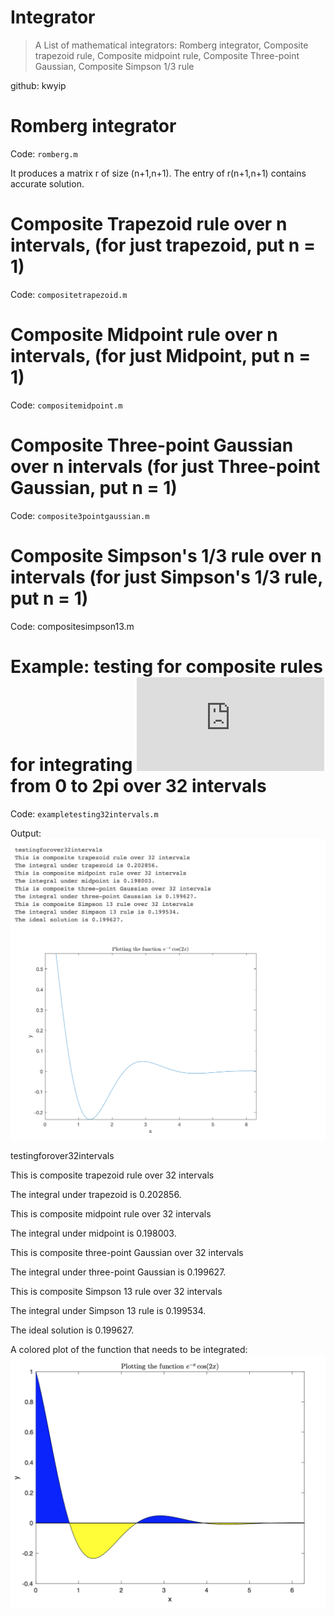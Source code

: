 # Integrator 
> A List of mathematical integrators: Romberg integrator, Composite trapezoid rule, Composite midpoint rule, Composite Three-point Gaussian, Composite Simpson 1/3 rule

github: kwyip
# Romberg integrator
Code: `romberg.m`

It produces a matrix r of size (n+1,n+1). The entry of r(n+1,n+1) contains accurate solution.

# Composite Trapezoid rule over n intervals, (for just trapezoid, put n = 1)
Code: `compositetrapezoid.m`
# Composite Midpoint rule over n intervals, (for just Midpoint, put n = 1)
Code: `compositemidpoint.m`
# Composite Three-point Gaussian over n intervals (for just Three-point Gaussian, put n = 1)
Code: `composite3pointgaussian.m`
# Composite Simpson's 1/3 rule over n intervals (for just Simpson's 1/3 rule, put n = 1)
Code: compositesimpson13.m
# Example: testing for composite rules for integrating ![](https://latex.codecogs.com/gif.latex?e%5E%7B-x%7D%20%5Ccos%282x%29) from 0 to 2pi over 32 intervals 
Code: `exampletesting32intervals.m`

Output:
<img src="https://github.com/kwyip/Integrator/blob/master/png/output2.png">

testingforover32intervals

This is composite trapezoid rule over 32 intervals

The integral under trapezoid is 0.202856.

This is composite midpoint rule over 32 intervals

The integral under midpoint is 0.198003.

This is composite three-point Gaussian over 32 intervals

The integral under three-point Gaussian is 0.199627.

This is composite Simpson 13 rule over 32 intervals

The integral under Simpson 13 rule is 0.199534.

The ideal solution is 0.199627.

A colored plot of the function that needs to be integrated:
<img src="https://github.com/kwyip/Integrator/blob/master/png/plotfunction.png" width="580">
